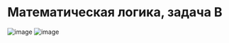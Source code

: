 # Математическая логика, задача В

![image](https://user-images.githubusercontent.com/51972750/151858951-8f98e08b-a430-425e-9c20-a0b424d1f7c3.png)
![image](https://user-images.githubusercontent.com/51972750/151859009-7b4b90b7-bde6-44c7-8e76-5792928f6047.png)
